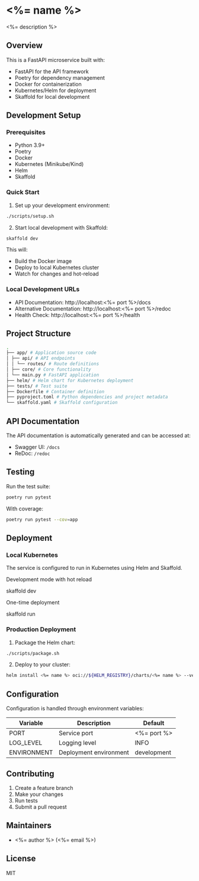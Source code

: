 # <%= name %>

<%= description %>

## Overview

This is a FastAPI microservice built with:

- FastAPI for the API framework
- Poetry for dependency management
- Docker for containerization
- Kubernetes/Helm for deployment
- Skaffold for local development

## Development Setup

### Prerequisites

- Python 3.9+
- Poetry
- Docker
- Kubernetes (Minikube/Kind)
- Helm
- Skaffold

### Quick Start

1. Set up your development environment:

```bash
./scripts/setup.sh
```

2. Start local development with Skaffold:

```bash
skaffold dev
```

This will:

- Build the Docker image
- Deploy to local Kubernetes cluster
- Watch for changes and hot-reload

### Local Development URLs

- API Documentation: http://localhost:<%= port %>/docs
- Alternative Documentation: http://localhost:<%= port %>/redoc
- Health Check: http://localhost:<%= port %>/health

## Project Structure

```bash
.
├── app/ # Application source code
│ ├── api/ # API endpoints
│ │ └── routes/ # Route definitions
│ ├── core/ # Core functionality
│ └── main.py # FastAPI application
├── helm/ # Helm chart for Kubernetes deployment
├── tests/ # Test suite
├── Dockerfile # Container definition
├── pyproject.toml # Python dependencies and project metadata
└── skaffold.yaml # Skaffold configuration
```

## API Documentation

The API documentation is automatically generated and can be accessed at:

- Swagger UI: `/docs`
- ReDoc: `/redoc`

## Testing

Run the test suite:

```bash
poetry run pytest
```

With coverage:

```bash
poetry run pytest --cov=app
```

## Deployment

### Local Kubernetes

The service is configured to run in Kubernetes using Helm and Skaffold.

Development mode with hot reload

skaffold dev

One-time deployment

skaffold run

### Production Deployment

1. Package the Helm chart:

```bash
./scripts/package.sh
```

2. Deploy to your cluster:

```bash
helm install <%= name %> oci://${HELM_REGISTRY}/charts/<%= name %> --version <version>
```

## Configuration

Configuration is handled through environment variables:

| Variable    | Description            | Default     |
| ----------- | ---------------------- | ----------- |
| PORT        | Service port           | <%= port %> |
| LOG_LEVEL   | Logging level          | INFO        |
| ENVIRONMENT | Deployment environment | development |

## Contributing

1. Create a feature branch
2. Make your changes
3. Run tests
4. Submit a pull request

## Maintainers

- <%= author %> (<%= email %>)

## License

MIT
